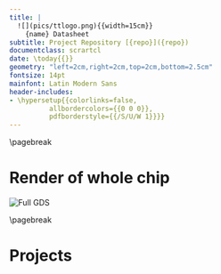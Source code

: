 ```yaml
---
title: |
  ![](pics/ttlogo.png){{width=15cm}}  
    {name} Datasheet
subtitle: Project Repository [{repo}]({repo})
documentclass: scrartcl
date: \today{{}}
geometry: "left=2cm,right=2cm,top=2cm,bottom=2.5cm"
fontsize: 14pt
mainfont: Latin Modern Sans
header-includes:
- \hypersetup{{colorlinks=false,
          allbordercolors={{0 0 0}},
          pdfborderstyle={{/S/U/W 1}}}}
---
```


\pagebreak

# Render of whole chip

![Full GDS](pics/tinytapeout_numbered.png)

\pagebreak

# Projects 
